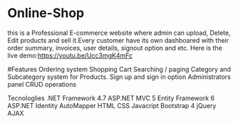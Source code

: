 # Online-Shop
this is a Professional E-commerce website where admin can upload, Delete, Edit products and sell it.Every customer have its own dashboared with their order summary, invoices, user details, signout option and etc.
Here is the live demo:https://youtu.be/Ucc3mgK4mFc

#Features
Ordering system
Shopping Cart
Searching / paging 
Category and Subcategory system for Products.
Sign up and sign in option
Administrators panel
CRUD operations

Tecnologlies
.NET Framework 4.7
ASP.NET MVC 5
Entity Framework 6
ASP.NET Identity 
AutoMapper
HTML
CSS
Javacript
Bootstrap 4
jQuery
AJAX
